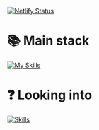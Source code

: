 [![Netlify Status](https://api.netlify.com/api/v1/badges/4a2c2b1f-33bb-4141-9771-d0529a2435df/deploy-status)](https://neo-nasa.netlify.app)

# 📚 Main stack
[![My Skills](https://skillicons.dev/icons?i=vscode,react,js,css,emotion,bootstrap,webpack,netlify)](https://skillicons.dev)

# ❓ Looking into
[![Skills](https://skillicons.dev/icons?i=sass,jest,redux,next)](https://skillicons.dev)
